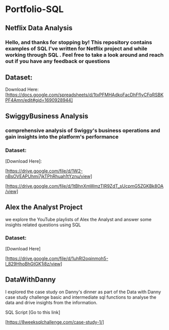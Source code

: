# Portfolio-SQL
## Netflix Data Analysis
### Hello, and thanks for stopping by! This repository contains examples of SQL I've written for Netflix  project and while working through SQL . Feel free to take a look around and reach out if you have any feedback or questions
## Dataset:
Download Here:[https://docs.google.com/spreadsheets/d/1txPFMHAdkoFacDhFfIyCFqRSBKPF4Amn/edit#gid=1690928944]
## SwiggyBusiness Analysis
### comprehensive analysis of Swiggy's business operations and gain insights into the platform's performance 
### Dataset:
[Download Here]:

[https://drive.google.com/file/d/1W2-nBsOVEAPUhmi7jkTPhRhuah1tYznu/view]

[https://drive.google.com/file/d/1tBhnXmWmzTlR9ZdT_sUcpmG5ZGKBk8OA/view]

## Alex the Analyst Project
 we explore the YouTube playlists of Alex the Analyst and answer some insights related questions using SQL
 ### Dataset:
 [Download Here]

[https://drive.google.com/file/d/1uhRl2oqinmoh5-l_829HhoBhGtGK1i8z/view]

## DataWithDanny 

I explored the case study on Danny's dinner as part of the Data with Danny case study challenge basic and intermediate sql functions to analyse the data and drive insights from the information.

SQL Script [Go to this link]

[https://8weeksqlchallenge.com/case-study-1/]

    



